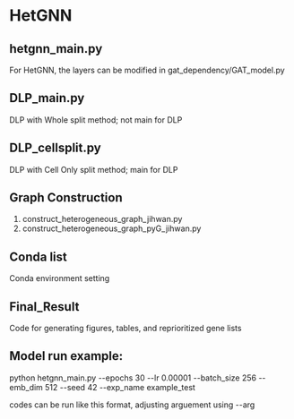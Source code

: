 # HetGNN

## hetgnn_main.py

For HetGNN, the layers can be modified in gat_dependency/GAT_model.py

## DLP_main.py

DLP with Whole split method; not main for DLP

## DLP_cellsplit.py

DLP with Cell Only split method; main for DLP

## Graph Construction

1. construct_heterogeneous_graph_jihwan.py
2. construct_heterogeneous_graph_pyG_jihwan.py

## Conda list

Conda environment setting

## Final_Result

Code for generating figures, tables, and reprioritized gene lists

## Model run example:

python hetgnn_main.py --epochs 30 --lr 0.00001 --batch_size 256 --emb_dim 512 --seed 42 --exp_name example_test 

codes can be run like this format, adjusting arguement using --arg
